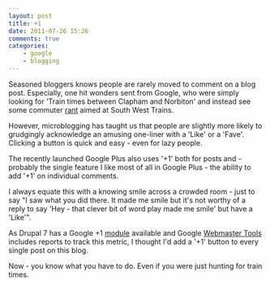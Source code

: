```yaml
---
layout: post
title: +1
date: 2011-07-26 15:26
comments: true
categories:
    - google
    - blogging
---
```


Seasoned bloggers knows people are rarely moved to comment on a blog
post. Especially, one hit wonders sent from Google, who were simply
looking for 'Train times between Clapham and Norbiton' and instead see
some commuter
[rant](http://www.nbrightside.com/blog/2011/01/13/open-letter-south-west-trains/)
aimed at South West Trains.

However, microblogging has taught us that people are slightly more
likely to grudgingly acknowledge an amusing one-liner with a 'Like' or
a 'Fave'. Clicking a button is quick and easy - even for lazy people.

The recently launched Google Plus also uses '+1' both for posts and -
probably the single feature I like most of all in Google Plus - the
ability to add '+1' on individual comments.

I always equate this with a knowing smile across a crowded room - just
to say "I saw what you did there. It made me smile but it's not worthy
of a reply to say 'Hey - that clever bit of word play made me smile'
but have a 'Like'".

As Drupal 7 has a Google +1
[module](http://drupal.org/project/google_plusone) available and
Google
[Webmaster Tools](http://www.google.com/support/webmasters/?hl=en)
includes reports to track this metric, I thought I'd add a '+1' button
to every single post on this blog.

Now - you know what you have to do. Even if you were just hunting for
train times.
